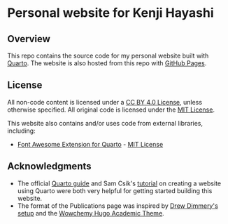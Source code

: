 # Personal website for Kenji Hayashi

## Overview

This repo contains the source code for my personal website built with [Quarto](https://quarto.org/). The website is also hosted from this repo with [GitHub Pages](https://pages.github.com/).

## License

All non-code content is licensed under a [CC BY 4.0 License](https://github.com/kthayashi/kthayashi.github.io/blob/main/LICENSE), unless otherwise specified. All original code is licensed under the [MIT License](https://github.com/kthayashi/kthayashi.github.io/blob/main/LICENSE-CODE).

This website also contains and/or uses code from external libraries, including:

- [Font Awesome Extension for Quarto](https://github.com/quarto-ext/fontawesome) - [MIT License](https://github.com/quarto-ext/fontawesome/blob/main/LICENSE)

## Acknowledgments

- The official [Quarto guide](https://quarto.org/docs/guide/) and Sam Csik's [tutorial](https://ucsb-meds.github.io/creating-quarto-websites/) on creating a website using Quarto were both very helpful for getting started building this website.
- The format of the Publications page was inspired by [Drew Dimmery's setup](https://ddimmery.com/posts/quarto-website/) and the [Wowchemy Hugo Academic Theme](https://github.com/wowchemy/starter-hugo-academic).
